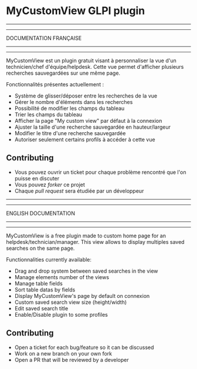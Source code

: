 # MyCustomView GLPI plugin

______________________
*********************
DOCUMENTATION FRANÇAISE
*********************
______________________

MyCustomView est un plugin gratuit visant à personnaliser la vue d'un technicien/chef d'équipe/helpdesk. Cette vue permet d'afficher plusieurs recherches sauvegardées sur une même page.

Fonctionnalités présentes actuellement : 
- Système de glisser/déposer entre les recherches de la vue
- Gérer le nombre d'éléments dans les recherches
- Possibilité de modifier les champs du tableau
- Trier les champs du tableau
- Afficher la page "My custom view" par défaut à la connexion
- Ajuster la taille d'une recherche sauvegardée en hauteur/largeur
- Modifier le titre d'une recherche sauvegardée
- Autoriser seulement certains profils à accéder à cette vue

## Contributing

* Vous pouvez ouvrir un ticket pour chaque problème rencontré que l'on puisse en discuter
* Vous pouvez *forker* ce projet
* Chaque *pull request* sera étudiée par un développeur

______________________
*********************
ENGLISH DOCUMENTATION
*********************
______________________

MyCustomView is a free plugin made to custom home page for an helpdesk/technician/manager. This view allows to display multiples saved searches on the same page. 

Functionnalities currently available:
- Drag and drop system between saved searches in the view
- Manage elements number of the views
- Manage table fields
- Sort table datas by fields
- Display MyCustomView's page by default on connexion
- Custom saved search view size (height/width)
- Edit saved search title
- Enable/Disable plugin to some profiles

## Contributing

* Open a ticket for each bug/feature so it can be discussed
* Work on a new branch on your own fork
* Open a PR that will be reviewed by a developer